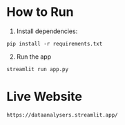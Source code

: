 

# How to Run

1. Install dependencies:

```pip install -r requirements.txt```


2. Run the app

```streamlit run app.py```

# Live Website

```https://dataanalysers.streamlit.app/```